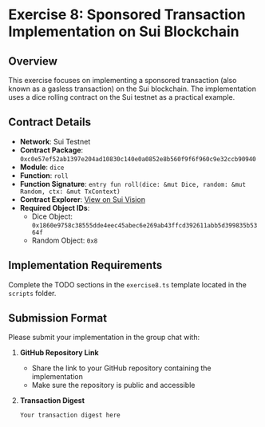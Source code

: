 # Exercise 8: Sponsored Transaction Implementation on Sui Blockchain

## Overview
This exercise focuses on implementing a sponsored transaction (also known as a gasless transaction) on the Sui blockchain. The implementation uses a dice rolling contract on the Sui testnet as a practical example.

## Contract Details
- **Network**: Sui Testnet
- **Contract Package**: `0xc0e57ef52ab1397e204ad10830c140e0a0852e8b560f9f6f960c9e32ccb90940`
- **Module**: `dice`
- **Function**: `roll`
- **Function Signature**: `entry fun roll(dice: &mut Dice, random: &mut Random, ctx: &mut TxContext)`
- **Contract Explorer**: [View on Sui Vision](https://testnet.suivision.xyz/package/0xc0e57ef52ab1397e204ad10830c140e0a0852e8b560f9f6f960c9e32ccb90940)
- **Required Object IDs**:
  - Dice Object: `0x1860e9758c38555dde4eec45abec6e269ab43ffcd392611abb5d399835b5364f`
  - Random Object: `0x8`

## Implementation Requirements

Complete the TODO sections in the `exercise8.ts` template located in the `scripts` folder. 

## Submission Format

Please submit your implementation in the group chat with:

1. **GitHub Repository Link**
   - Share the link to your GitHub repository containing the implementation
   - Make sure the repository is public and accessible

2. **Transaction Digest**
   ```
   Your transaction digest here
   ```
